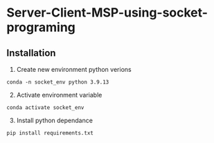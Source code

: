 # Server-Client-MSP-using-socket-programing

## Installation

1. Create new environment python verions
```
conda -n socket_env python 3.9.13
```
2. Activate environment variable
```
conda activate socket_env
```

3. Install python dependance
```
pip install requirements.txt
```
